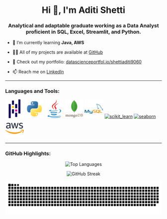<h1 align="center">Hi 👋, I'm Aditi Shetti</h1>
<h3 align="center">Analytical and adaptable graduate working as a Data Analyst proficient in SQL, Excel, Streamlit, and Python.</h3>

- 🌱 I’m currently learning **Java, AWS**

- 👨‍💻 All of my projects are available at [GitHub](https://github.com/AditiShetti)

- 📝 Check out my portfolio: [datascienceportfol.io/shettiaditi9060](https://www.datascienceportfol.io/shettiaditi9060)

- 📫 Reach me on [LinkedIn](https://www.linkedin.com/in/aditi-shetti/)

---

<h3 align="left">Languages and Tools:</h3>
<p align="left">
  <a href="https://pandas.pydata.org/" target="_blank"><img src="https://raw.githubusercontent.com/devicons/devicon/master/icons/pandas/pandas-original.svg" alt="pandas" width="60" height="60"/></a>
  <a href="https://www.python.org" target="_blank"><img src="https://raw.githubusercontent.com/devicons/devicon/master/icons/python/python-original.svg" alt="python" width="60" height="60"/></a>
  <a href="https://www.java.com" target="_blank"><img src="https://raw.githubusercontent.com/devicons/devicon/master/icons/java/java-original.svg" alt="java" width="60" height="60"/></a>
  <a href="https://www.mongodb.com/" target="_blank"><img src="https://raw.githubusercontent.com/devicons/devicon/master/icons/mongodb/mongodb-original-wordmark.svg" alt="mongodb" width="60" height="60"/></a>
  <a href="https://www.mysql.com/" target="_blank"><img src="https://raw.githubusercontent.com/devicons/devicon/master/icons/mysql/mysql-original-wordmark.svg" alt="mysql" width="60" height="60"/></a>
  <a href="https://scikit-learn.org/" target="_blank"><img src="https://upload.wikimedia.org/wikipedia/commons/0/05/Scikit_learn_logo_small.svg" alt="scikit_learn" width="60" height="60"/></a>
  <a href="https://seaborn.pydata.org/" target="_blank"><img src="https://seaborn.pydata.org/_images/logo-mark-lightbg.svg" alt="seaborn" width="60" height="60"/></a>
  <a href="https://aws.amazon.com" target="_blank"><img src="https://raw.githubusercontent.com/devicons/devicon/master/icons/amazonwebservices/amazonwebservices-original-wordmark.svg" alt="aws" width="60" height="60"/></a>
</p>

---


<h3 align="left">GitHub Highlights:</h3>
<div align="center">
  <img width="300" src="https://github-readme-stats.vercel.app/api/top-langs?username=aditishetti&show_icons=true&locale=en&layout=compact" alt="Top Languages" />
</div>

<p align="center">
  <img width="500" src="https://github-readme-streak-stats.herokuapp.com/?user=aditishetti" alt="GitHub Streak" />
</p>


![Snake animation](https://raw.githubusercontent.com/Platane/snk/output/github-contribution-grid-snake.svg)





